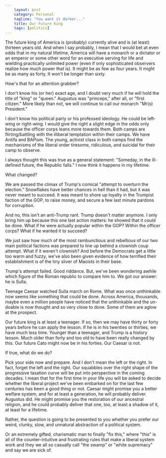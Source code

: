 ```yaml
---
    layout: post
    category: Personal
    tagline: "You want it darker..."
    title: Our Future King
    tags: [politics]
---
```


The future king of America is (probably) currently alive and is (at least) thirteen years old. And when I say probably, I mean that I would bet at even odds that in my natural lifetime, America will have a monarch or a dictator or an emperor or some other word for an executive serving for life and wielding practically unlimited power (even if only sophisticated observers realize how much power that is). It might be as few as four years. It might be as many as forty. It won't be longer than sixty.

<!-- more -->

How's that for an attention grabber? 

I don't know his (or her) exact age, and I doubt very much if he will hold the title of "king" or "queen." Augustus was "princeps," after all, or "first citizen." More likely than not, we will continue to call our monarch "Mr(s) President."

I don't know his political party or his professed ideology. He could be left-wing or right-wing. I would give the right a slight edge in the odds only because the officer corps leans more towards them. Both camps are flirting/battling with the illiberal temptation within their camps. We have Antifa and BAPism. The young, activist class in both camps find the mechanisms of the liberal order tiresome, ridiculous, and suicidal for their camp to observe.

I always thought this was true as a general statement: "Someday, in the ill-defined future, the Republic falls." I now think it happens in my lifetime. 

What changed? 

We are passed the climax of Trump's comical "attempt to overturn the election." Snowflakes have better chances in hell than it had, but it was never meant to succeed. It was meant to shore up loyalty in the Trumpist faction of the GOP, to raise money, and secure a few last minute pardons for corruption. 

And no, this isn't an anti-Trump rant. Trump doesn't matter anymore. I only bring him up because this one last action matters: he showed that it could be done. What if he were actually popular within the GOP? Within the officer corps? What if he wanted it to succeed? 

We just saw how much of the most rambunctious and rebellious of our two main political factions was prepared to line up behind a clownish coup attempt. What if it weren't clownish? And before the Democrats get a little too warm and fuzzy, we've also been given evidence of how terrified their establishment is of the tiny sliver of Maoists in their base.

Trump's attempt failed. Good riddance. But, we've been wondering awhile which figure of the Roman republic to compare him to. We got our answer: he is Sulla.

Teenage Caesar watched Sulla march on Rome. What was once unthinkable now seems like something that could be done. Across America, thousands, maybe even a million people have noticed that the unthinkable and the un-doable is now thought and so very close to done. Some of them are aglow at the prospect.

Our future king is at least a teenager. If so, then we may have thirty or forty years before he can apply the lesson. If he is in his twenties or thirties, we have much less time. Younger than a teenager, and Trump is a history lesson. Much older than forty and too old to have been really changed by this. Our future Cato might now be in his forties. Our Caesar is not. 

If true, what do we do? 

Pick your side now and prepare. And I don't mean the left or the right. In fact, forget the left and the right. Our squabbles over the right shape of the progressive taxation curve will be put into perspective in the coming decades. I mean that for the first time in your life you will be asked to decide whether the liberal project we've been embarked on for the last few centuries has been a good thing or not. Caesar might promise you a better welfare system, and for at least a generation, he will probably deliver. Augustus did. He might promise you the restoration of our ancestral religion, and he could probably deliver that one, too, at least a shadow of it, at least for a lifetime.

Rather, the question is going to be presented to you whether you prefer our weird, clunky, slow, and unnatural abstraction of a political system. 

Or an extremely gifted, charismatic man to finally "fix this," where "this" is all of the counter-intuitive and frustrating rules that make a liberal system work and they we all so casually call "the swamp" or "white supremacy" and say we are sick of.
